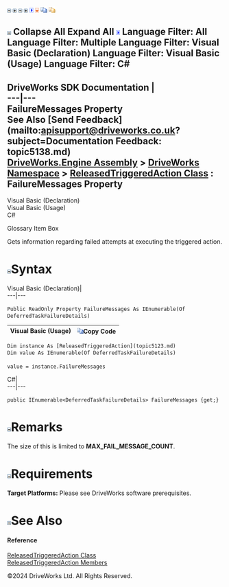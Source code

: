 ![](dotnetimages/collapse.gif) ![](dotnetimages/expand.gif) ![](dotnetimages/collapse.gif) ![](dotnetimages/expand.gif) ![](dotnetimages/drpdown.gif) ![](dotnetimages/drpdown_orange.gif) ![](dotnetimages/copycode.gif) ![](dotnetimages/copycodeHighlight.gif)

![](dotnetimages/collapse.gif) Collapse All Expand All ![](dotnetimages/drpdown.gif) Language Filter: All  Language Filter: Multiple  Language Filter: Visual Basic (Declaration) Language Filter: Visual Basic (Usage) Language Filter: C#  
---  
DriveWorks SDK Documentation  |   
---|---  
FailureMessages Property   
See Also [Send Feedback](mailto:apisupport@driveworks.co.uk?subject=Documentation Feedback: topic5138.md)  
[DriveWorks.Engine Assembly](topic2156.md) > [DriveWorks Namespace](topic2159.md) > [ReleasedTriggeredAction Class](topic5123.md) : FailureMessages Property  
---  
  
Visual Basic (Declaration)    
Visual Basic (Usage)    
C# 

Glossary Item Box

Gets information regarding failed attempts at executing the triggered action. 

# ![](dotnetimages/collapse.gif)Syntax

Visual Basic (Declaration)|   
---|---  
      
    
    Public ReadOnly Property FailureMessages As IEnumerable(Of DeferredTaskFailureDetails)  
  
Visual Basic (Usage)| ![](dotnetimages/copycode.gif)Copy Code  
---|---  
      
    
    Dim instance As [ReleasedTriggeredAction](topic5123.md)
    Dim value As IEnumerable(Of DeferredTaskFailureDetails)
     
    value = instance.FailureMessages  
  
C#|   
---|---  
      
    
    public IEnumerable<DeferredTaskFailureDetails> FailureMessages {get;}  
  
# ![](dotnetimages/collapse.gif)Remarks

The size of this is limited to **MAX_FAIL_MESSAGE_COUNT**.

# ![](dotnetimages/collapse.gif)Requirements

**Target Platforms:** Please see DriveWorks software prerequisites.

# ![](dotnetimages/collapse.gif)See Also

#### Reference

[ReleasedTriggeredAction Class](topic5123.md)   
[ReleasedTriggeredAction Members](topic5124.md)

©2024 DriveWorks Ltd. All Rights Reserved.
